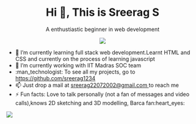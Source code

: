 <h1 align="center"> Hi 👋, This is Sreerag S </h1>
<p align="center"> A enthustiastic beginner in web development </p>
<p align="center"> <img src="https://komarev.com/ghpvc/?username=sreerag1234&label=Profile%20views&color=0e75b6&style=flat" /> </p>

<ul>
<li> 🌱 I’m currently learning full stack web development.Learnt HTML and CSS and currently on the process of learning javascript</li>
<li> 👯 I’m currently working with IIT Madras SOC team</li>
<li> :man_technologist: To see all my projects, go to <a href="https://github.com/sreerag1234"> https://github.com/sreerag1234 </a></li>
<li> 📫 Just drop a mail at <a href="mailto:sreerag22072002@gmail.com">sreerag22072002@gmail.com </a> to reach me </li>
<li> ⚡ Fun facts: Love to talk personally (not a fan of messages and video calls),knows 2D sketching and 3D modelling, Barca fan:heart_eyes: </li>
</ul>

<img src="https://github-readme-stats.vercel.app/api?username=sreerag1234&show_icons=true&theme=tokyonight">
